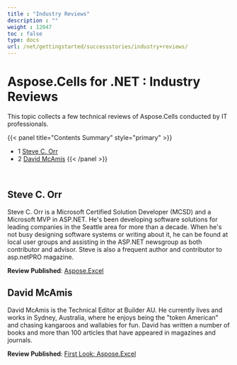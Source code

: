 ```yaml
---
title : "Industry Reviews" 
description : "" 
weight : 12047 
toc : false
type: docs
url: /net/gettingstarted/successstories/industry+reviews/
---
```


# Aspose.Cells for .NET : Industry Reviews


This topic collects a few technical reviews of Aspose.Cells conducted by IT professionals.

{{< panel title="Contents Summary" style="primary" >}}
*   1 [Steve C. Orr](#steve-c.-orr)
*   2 [David McAmis](#david-mcamis)
{{< /panel >}}
 

 

## Steve C. Orr

Steve C. Orr is a Microsoft Certified Solution Developer (MCSD) and a Microsoft MVP in ASP.NET. He's been developing software solutions for leading companies in the Seattle area for more than a decade. When he's not busy designing software systems or writing about it, he can be found at local user groups and assisting in the ASP.NET newsgroup as both contributor and advisor. Steve is also a frequent author and contributor to asp.netPRO magazine.

**Review Published**: [Aspose.Excel](https://www.itprotoday.com/development-techniques-and-management/asposeexcel)

## David McAmis

David McAmis is the Technical Editor at Builder AU. He currently lives and works in Sydney, Australia, where he enjoys being the "token American" and chasing kangaroos and wallabies for fun. David has written a number of books and more than 100 articles that have appeared in magazines and journals.

**Review Published**: [First Look: Aspose.Excel](https://www.zdnet.com/article/first-look-aspose-excel/)

